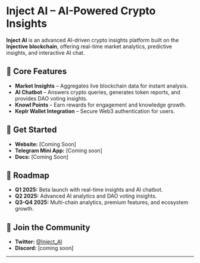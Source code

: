 # Inject AI – AI-Powered Crypto Insights  

**Inject AI** is an advanced AI-driven crypto insights platform built on the **Injective blockchain**, offering real-time market analytics, predictive insights, and interactive AI chat.  

## 🔹 Core Features  
- **Market Insights** – Aggregates live blockchain data for instant analysis.  
- **AI Chatbot** – Answers crypto queries, generates token reports, and provides DAO voting insights.  
- **Knowl Points** – Earn rewards for engagement and knowledge growth.  
- **Keplr Wallet Integration** – Secure Web3 authentication for users.  

## 🔗 Get Started  
- **Website:** [Coming Soon]  
- **Telegram Mini App:** [Coming soon] 
- **Docs:** [Coming Soon]  

## 📌 Roadmap  
- **Q1 2025:** Beta launch with real-time insights and AI chatbot.  
- **Q2 2025:** Advanced AI analytics and DAO voting insights.  
- **Q3-Q4 2025:** Multi-chain analytics, premium features, and ecosystem growth.  
  

## 📢 Join the Community  
- **Twitter:** [@Inject_AI](#)  
- **Discord:** [coming soon] 

---
